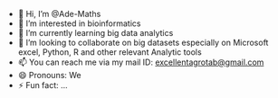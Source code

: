 - 👋 Hi, I’m @Ade-Maths
- 👀 I’m interested in bioinformatics 
- 🌱 I’m currently learning big data analytics
- 💞️ I’m looking to collaborate on big datasets especially on Microsoft excel, Python, R and other relevant Analytic tools
- 📫 You can reach me via my mail ID: excellentagrotab@gmail.com 
- 😄 Pronouns: We
- ⚡ Fun fact: ...

<!---
Ade-Maths/Ade-Maths is a ✨ special ✨ repository because its `README.md` (this file) appears on your GitHub profile.
You can click the Preview link to take a look at your changes.
--->
